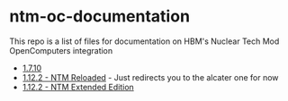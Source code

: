 # ntm-oc-documentation
This repo is a list of files for documentation on HBM's Nuclear Tech Mod OpenComputers integration


- [1.7.10](https://github.com/Voxelstice/ntm-oc-documentation/blob/main/1.7.10.md)
- [1.12.2 - NTM Reloaded](https://github.com/Voxelstice/ntm-oc-documentation/blob/main/alcater-1.12.2) - Just redirects you to the alcater one for now
- [1.12.2 - NTM Extended Edition](https://github.com/Voxelstice/ntm-oc-documentation/blob/main/alcater-1.12.2)
